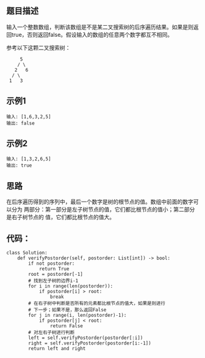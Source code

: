 ## 题目描述
输入一个整数数组，判断该数组是不是某二叉搜索树的后序遍历结果。如果是则返回true，否则返回false。假设输入的数组的任意两个数字都互不相同。

参考以下这颗二叉搜索树：
```
     5
    / \
   2   6
  / \
 1   3

```
## 示例1
```
输入: [1,6,3,2,5]
输出: false
```
## 示例2
```
输入: [1,3,2,6,5]
输出: true
```
## 思路
在后序遍历得到的序列中，最后一个数字是树的根节点的值。数组中前面的数字可以分为
两部分：第一部分是左子树节点的值，它们都比根节点的值小；第二部分是右子树节点的
值，它们都比根节点的值大。
## 代码：
```
class Solution:
    def verifyPostorder(self, postorder: List[int]) -> bool:
        if not postorder:
            return True
        root = postorder[-1]
        # 找到左子树的边界i-1
        for i in range(len(postorder)):
            if postorder[i] > root:
                break
        # 在右子树中判断是否所有的元素都比根节点的值大，如果是则进行
        # 下一步；如果不是，那么返回False
        for j in range(i, len(postorder)-1):
            if postorder[j] < root:
                return False
        # 对左右子树进行判断
        left = self.verifyPostorder(postorder[:i])
        right = self.verifyPostorder(postorder[i:-1])
        return left and right
```